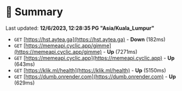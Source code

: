 # 📖 Summary
Last updated: **12/6/2023, 12:28:35 PG "Asia/Kuala_Lumpur"**

- `GET` [https://hst.aytea.ga](https://hst.aytea.ga) - **Down** (182ms)
- `GET` [https://memeapi.cyclic.app/gimme](https://memeapi.cyclic.app/gimme) - **Up** (7271ms)
- `GET` [https://memeapi.cyclic.app](https://memeapi.cyclic.app) - **Up** (643ms)
- `GET` [https://klik.ml/health](https://klik.ml/health) - **Up** (5150ms)
- `GET` [https://dumb.onrender.com](https://dumb.onrender.com) - **Up** (629ms)
